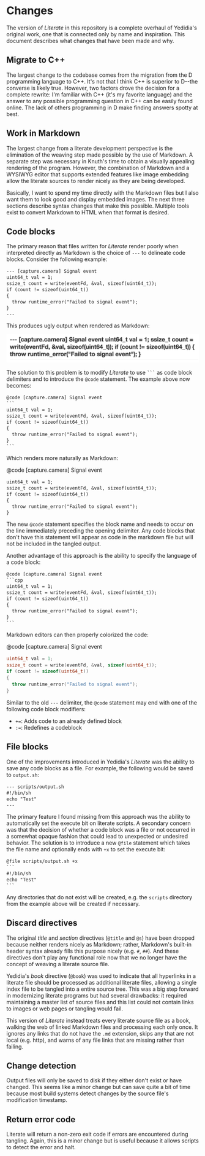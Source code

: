 # Changes

The version of *Literate* in this repository is a complete overhaul of Yedidia's original work, one that is connected only by name and inspiration. This document describes what changes that have been made and why.

## Migrate to C++

The largest change to the codebase comes from the migration from the D programming language to C++. It's not that I think C++ is superior to D--the converse is likely true. However, two factors drove the decision for a complete rewrite: I'm familiar with C++ (it's my favorite language) and the answer to any possible programming question in C++ can be easily found online. The lack of others programming in D make finding answers spotty at best.

## Work in Markdown

The largest change from a literate development perspective is the elimination of the weaving step made possible by the use of Markdown. A separate step was necessary in Knuth's time to obtain a visually appealing rendering of the program. However, the combination of Markdown and a WYSIWYG editor that supports extended features like image embedding allow the literate sources to render nicely as they are being developed.

Basically, I want to spend my time directly with the Markdown files but I also want them to look good and display embedded images. The next three sections describe syntax changes that make this possible. Multiple tools exist to convert Markdown to HTML when that format is desired.

## Code blocks

The primary reason that files written for *Literate* render poorly when interpreted directly as Markdown is the choice of `---` to delineate code blocks. Consider the following example:

```
--- [capture.camera] Signal event
uint64_t val = 1;
ssize_t count = write(eventFd, &val, sizeof(uint64_t));
if (count != sizeof(uint64_t))
{
  throw runtime_error("Failed to signal event");
}
---
```

This produces ugly output when rendered as Markdown:

![Missing: Code block](images/CodeBlock.png "Code block")

The solution to this problem is to modify *Literate* to use `` ``` `` as code block delimiters and to introduce the `@code` statement. The example above now becomes:

````
@code [capture.camera] Signal event
```
uint64_t val = 1;
ssize_t count = write(eventFd, &val, sizeof(uint64_t));
if (count != sizeof(uint64_t))
{
  throw runtime_error("Failed to signal event");
}
```
````

Which renders more naturally as Markdown:

@code [capture.camera] Signal event
```
uint64_t val = 1;
ssize_t count = write(eventFd, &val, sizeof(uint64_t));
if (count != sizeof(uint64_t))
{
  throw runtime_error("Failed to signal event");
}
```

The new `@code` statement specifies the block name and needs to occur on the line immediately preceding the opening delimiter. Any code blocks that don't have this statement will appear as code in the markdown file but will not be included in the tangled output.

Another advantage of this approach is the ability to specify the language of a code block:

````
@code [capture.camera] Signal event
```cpp
uint64_t val = 1;
ssize_t count = write(eventFd, &val, sizeof(uint64_t));
if (count != sizeof(uint64_t))
{
  throw runtime_error("Failed to signal event");
}
```
````


Markdown editors can then properly colorized the code:

@code [capture.camera] Signal event
```cpp
uint64_t val = 1;
ssize_t count = write(eventFd, &val, sizeof(uint64_t));
if (count != sizeof(uint64_t))
{
  throw runtime_error("Failed to signal event");
}
```

Similar to the old `---` delimiter, the `@code` statement may end with one of the following code block modifiers:

- `+=`: Adds code to an already defined block
- `:=`: Redefines a codeblock

## File blocks

One of the improvements introduced in Yedidia's *Literate* was the ability to save any code blocks as a file. For example, the following would be saved to `output.sh`:

```
--- scripts/output.sh
#!/bin/sh
echo "Test"
---
```

The primary feature I found missing from this approach was the ability to automatically set the execute bit on literate scripts. A secondary concern was that the decision of whether a code block was a file or not occurred in a somewhat opaque fashion that could lead to unexpected or undesired behavior. The solution is to introduce a new `@file` statement which takes the file name and optionally ends with `+x` to set the execute bit:

````
@file scripts/output.sh +x
```
#!/bin/sh
echo "Test"
```
````

Any directories that do not exist will be created, e.g. the `scripts` directory from the example above will be created if necessary.

## Discard directives

The original *title* and *section* directives (`@title` and `@s`) have been dropped because neither renders nicely as Markdown; rather, Markdown's built-in header syntax already fills this purpose nicely (e.g. `#`, `##`). And these directives don't play any functional role now that we no longer have the concept of weaving a literate source file.

Yedidia's *book* directive (`@book`) was used to indicate that all hyperlinks in a literate file should be processed as additional literate files, allowing a single index file to be tangled into a entire source tree. This was a big step forward in modernizing literate programs but had several drawbacks: it required maintaining a master list of source files and this list could not contain links to images or web pages or tangling would fail.

This version of *Literate* instead treats every literate source file as a book, walking the web of linked Markdown files and processing each only once. It ignores any links that do not have the `.md` extension, skips any that are not local (e.g. http), and warns of any file links that are missing rather than failing.

## Change detection

Output files will only be saved to disk if they either don't exist or have changed. This seems like a minor change but can save quite a bit of time because most build systems detect changes by the source file's modification timestamp.

## Return error code

Literate will return a non-zero exit code if errors are encountered during tangling. Again, this is a minor change but is useful because it allows scripts to detect the error and halt.
